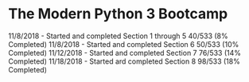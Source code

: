 # The Modern Python 3 Bootcamp

11/8/2018  - Started and completed Section 1 through 5 
             40/533 (8% Completed)
11/8/2018  - Started and completed Section 6
             50/533 (10% Completed)
11/12/2018 - Started and completed Section 7
             76/533 (14% Completed)
11/18/2018 - Started ard completed Section 8
             98/533 (18% Completed)
